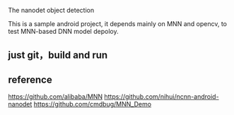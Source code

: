 
The nanodet object detection

This is a sample android project, it depends mainly on MNN and opencv, to test MNN-based DNN model depoloy.

## just git，build and run

## reference  
https://github.com/alibaba/MNN
https://github.com/nihui/ncnn-android-nanodet
https://github.com/cmdbug/MNN_Demo
